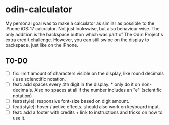 # odin-calculator

My personal goal was to make a calculator as similar as possible to the iPhone iOS 17 calculator. Not just lookswise, but also behaviour wise. The only addition is the backspace button which was part of The Odin Project's extra credit challenge. However, you can still swipe on the display to backspace, just like on the iPhone.

## TO-DO

- [ ] fix: limit amount of characters visible on the display, like round decimals / use scienctific notation.
- [ ] feat: add spaces every 4th digit in the display. \* only do it on non-decimals. Also no spaces at all if the number includes an "e" (scientific notation)
- [ ] feat(style): responsive font-size based on digit amount.
- [ ] feat(style): hover / active effects. should also work on keyboard input.
- [ ] feat: add a footer with credits + link to instructions and tricks on how to use it.
